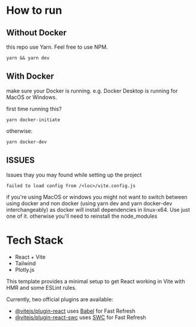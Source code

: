 # How to run

## Without Docker

this repo use Yarn. Feel free to use NPM.

```
yarn && yarn dev
```

## With Docker

make sure your Docker is running. e.g. Docker Desktop is running for MacOS or Windows.

first time running this?

```
yarn docker-initiate
```

otherwise:

```
yarn docker-dev
```

## ISSUES
Issues thay you may found while setting up the project
```
failed to load config from /<loc>/vite.config.js
```

if you're using MacOS or windows you might not want to switch between using docker and non docker (using yarn dev and yarn docker-dev interchangeably) as docker will install dependencies in linux-x64. Use just one of it.
otherwise you'll need to reinstall the node_modules

# Tech Stack

- React + Vite
- Tailwind
- Plotly.js

This template provides a minimal setup to get React working in Vite with HMR and some ESLint rules.

Currently, two official plugins are available:

- [@vitejs/plugin-react](https://github.com/vitejs/vite-plugin-react/blob/main/packages/plugin-react/README.md) uses [Babel](https://babeljs.io/) for Fast Refresh
- [@vitejs/plugin-react-swc](https://github.com/vitejs/vite-plugin-react-swc) uses [SWC](https://swc.rs/) for Fast Refresh
